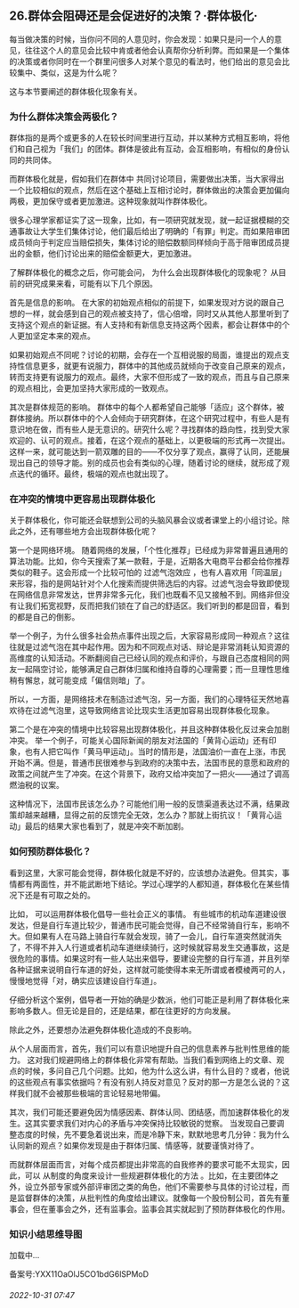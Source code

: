 ## 26.群体会阻碍还是会促进好的决策？·群体极化·
每当做决策的时候，当你问不同的人意见时，你会发现：如果只是问一个人的意见，往往这个人的意见会比较中肯或者他会认真帮你分析利弊。而如果是一个集体的决策或者你同时在一个群里问很多人对某个意见的看法时，他们给出的意见会比较集中、类似，这是为什么呢？



这与本节要阐述的群体极化现象有关。



### 为什么群体决策会两极化？


群体指的是两个或更多的人在较长时间里进行互动，并以某种方式相互影响，将他们和自己视为「我们」的团体。群体是彼此有互动，会互相影响，有相似的身份认同的共同体。



而群体极化就是，假如我们在群体中
 共同讨论项目，需要做出决策，当大家得出一个比较相似的观点，然后在这个基础上互相讨论时，群体做出的决策会更加偏向两极，更加保守或者更加激进。这种现象就叫作群体极化。
 



很多心理学家都证实了这一现象，比如，有一项研究就发现，就一起证据模糊的交通事故让大学生们集体讨论，他们最后给出了明确的「有罪」判定。而如果陪审团成员倾向于判定应当赔偿损失，集体讨论的赔偿数额同样倾向于高于陪审团成员提出的金额，他们讨论出来的赔偿金额更大，更加激进。



了解群体极化的概念之后，你可能会问，
 为什么会出现群体极化的现象呢？
 从目前的研究成果来看，可能有以下几个原因。



首先是信息的影响。
 在大家的初始观点相似的前提下，如果发现对方说的跟自己想的一样，就会感到自己的观点被支持了，信心倍增，同时又从其他人那里听到了支持这个观点的新证据。有人支持和有新信息支持这两个因素，都会让群体中的个人更加坚定本来的观点。



如果初始观点不同呢？讨论的初期，会存在一个互相说服的局面，谁提出的观点支持性信息更多，就更有说服力，群体中的其他成员就倾向于改变自己原来的观点，转而支持更有说服力的观点。最终，大家不但形成了一致的观点，而且与自己原来的观点相比，会更加坚持大家形成的一致观点。



其次是群体规范的影响。
 群体中的每个人都希望自己能够「适应」这个群体，被群体接纳。所以群体中的个人会倾向于研究群体，在这个研究过程中，有些人是有意识地在做，而有些人是无意识的。研究什么呢？寻找群体的趋向性，找到受大家欢迎的、认可的观点。接着，在这个观点的基础上，以更极端的形式再一次提出。这样一来，就可能达到一箭双雕的目的——不仅分享了观点，赢得了认同，还能展现出自己的领导才能。别的成员也会有类似的心理，随着讨论的继续，就形成了观点迭代的循环。最终，极端的观点也就出现了。



### 在冲突的情境中更容易出现群体极化


关于群体极化，你可能还会联想到公司的头脑风暴会议或者课堂上的小组讨论。除此之外，还有哪些地方会出现群体极化呢？



第一个是网络环境。
 随着网络的发展，「个性化推荐」已经成为非常普遍且通用的算法功能。比如，你今天搜索了某一款鞋，于是，近期各大电商平台都会给你推荐类似的鞋子。这会形成一个比较可怕的
 过滤气泡效应
 ，也有人喜欢用「同温层」来形容，指的是网站针对个人化搜索而提供筛选后的内容。过滤气泡会导致即使现在网络信息非常发达，世界非常多元化，我们也既看不见又接触不到。网络非但没有让我们拓宽视野，反而把我们锁在了自己的舒适区。我们听到的都是回音，看到的都是自己的倒影。



举一个例子，为什么很多社会热点事件出现之后，大家容易形成同一种观点？这往往就是过滤气泡在其中起作用。因为和不同观点对话、辩论是非常消耗认知资源的高维度的认知活动。不断翻阅自己已经认同的观点和评价，与跟自己态度相同的网友一起隔空讨论，能够满足自己群体归属和维持自尊的心理需要；而一旦理性思维稍有懈怠，就可能变成「偏信则暗」了。



所以，一方面，是网络技术在制造过滤气泡，另一方面，我们的心理特征天然地喜欢待在过滤气泡里，这导致网络言论比现实生活更加容易出现群体极化现象。



第二个是在冲突的情境中比较容易出现群体极化，并且这种群体极化反过来会加剧冲突。
 举一个例子，可能关心国际新闻的朋友对法国的「黄背心运动」还有印象，也有人把它叫作「黄马甲运动」。当时的情形是，法国油价一直在上涨，市民开始不满。但是，普通市民很难参与到政府的决策中去，法国市民的意愿和政府的政策之间就产生了冲突。在这个背景下，政府又给冲突加了一把火——通过了调高燃油税的议案。



这种情况下，法国市民该怎么办？可能他们用一般的反馈渠道表达过不满，结果政策却越来越糟，显得之前的反馈完全无效，怎么办？那就上街抗议！「黄背心运动」最后的结果大家也看到了，就是冲突不断加剧。



### 如何预防群体极化？


看到这里，大家可能会觉得，群体极化就是不好的，应该想办法避免。但其实，事情都有两面性，并不能武断地下结论。学过心理学的人都知道，群体极化在某些情况下还是有可取之处的。



比如，
 可以运用群体极化倡导一些社会正义的事情。
 有些城市的机动车道建设很发达，但是自行车道比较少，普通市民可能会觉得，自己不经常骑自行车，影响不大。但如果有人在马路上骑自行车就会发现，骑了一会儿，自行车道突然就消失了，不得不并入人行道或者机动车道继续骑行，这时候就容易发生交通事故，这是很危险的事情。如果这时有一些人站出来倡导，要建设完整的自行车道，并且列举各种证据来说明自行车道的好处，这样就可能使得本来无所谓或者模棱两可的人，慢慢地觉得「对，确实应该建设自行车道」。



仔细分析这个案例，倡导者一开始的确是少数派，他们可能正是利用了群体极化来影响多数人。但无论是目的，还是结果，都在往更好的方向发展。



除此之外，还要想办法避免群体极化造成的不良影响。



从个人层面而言，首先，我们可以有意识地提升自己的信息素养与批判性思维的能力。
 这对我们规避网络上的群体极化非常有帮助。当我们看到网络上的文章、观点的时候，多问自己几个问题。比如，他为什么这么讲，有什么目的？或者，他说的这些观点有事实依据吗？有没有别人持反对意见？反对的那一方是怎么说的？这样我们就不会被那些极端的言论轻易地带偏。



其次，我们可能还要避免因为情感因素、群体认同、团结感，而加速群体极化的发生。这其实要求我们对内心的矛盾与冲突保持比较敏锐的觉察。
 当发现自己要调整态度的时候，先不要急着说出来，而是冷静下来，默默地思考几分钟：我为什么认同新的观点？如果你发现是由于群体归属、情感等，就要谨慎对待了。



而就群体层面而言，对每个成员都提出非常高的自我修养的要求可能不太现实，因此，可以
 从制度的角度来设计一些规避群体极化的方法
 。比如，在主要团体之外，设立外部专家或外部评审团之类的角色，他们不需要参与具体的讨论过程，而是监督群体的决策，从批判性的角度给出建议。就像每一个股份制公司，首先有董事会，但在董事会之外，还有监事会。监事会其实就起到了预防群体极化的作用。



### 知识小结思维导图


![]()加载中...

备案号:YXX11OaOlJ5CO1bdG6lSPMoD


###### 2022-10-31 07:47
